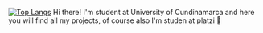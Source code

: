 [![Top Langs](https://github-readme-stats.vercel.app/api/top-langs/?username=jlianacastillo&layout=compact)](https://github.com/jlianacastillo/github-readme-stats)
Hi there!
I'm student at University of Cundinamarca and here you will find all my projects, of course also I'm studen at platzi :green_heart:
